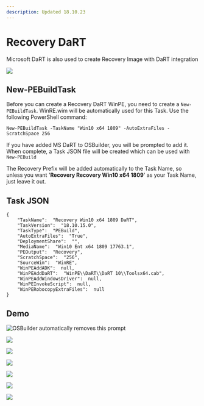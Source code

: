 ```yaml
---
description: Updated 18.10.23
---
```


# Recovery DaRT

Microsoft DaRT is also used to create Recovery Image with DaRT integration

![](../../../../../.gitbook/assets/2018-10-16_15-17-07.png)

## New-PEBuildTask

Before you can create a Recovery DaRT WinPE, you need to create a `New-PEBuildTask`.  WinRE.wim will be automatically used for this Task.  Use the following PowerShell command:

```text
New-PEBuildTask -TaskName "Win10 x64 1809" -AutoExtraFiles -ScratchSpace 256
```

If you have added MS DaRT to OSBuilder, you will be prompted to add it.  When complete, a Task JSON file will be created which can be used with `New-PEBuild`

The Recovery Prefix will be added automatically to the Task Name, so unless you want '**Recovery Recovery Win10 x64 1809**' as your Task Name, just leave it out.

## Task JSON

```text
{
    "TaskName":  "Recovery Win10 x64 1809 DaRT",
    "TaskVersion":  "18.10.15.0",
    "TaskType":  "PEBuild",
    "AutoExtraFiles":  "True",
    "DeploymentShare":  "",
    "MediaName":  "Win10 Ent x64 1809 17763.1",
    "PEOutput":  "Recovery",
    "ScratchSpace":  "256",
    "SourceWim":  "WinRE",
    "WinPEAddADK":  null,
    "WinPEAddDaRT":  "WinPE\\DaRT\\DaRT 10\\Toolsx64.cab",
    "WinPEAddWindowsDriver":  null,
    "WinPEInvokeScript":  null,
    "WinPERobocopyExtraFiles":  null
}
```

## Demo

![OSBuilder automatically removes this prompt](../../../../../.gitbook/assets/2018-10-16_2-19-49.png)

![](../../../../../.gitbook/assets/2018-10-16_2-20-02.png)

![](../../../../../.gitbook/assets/2018-10-16_2-20-30.png)

![](../../../../../.gitbook/assets/2018-10-16_2-20-39.png)

![](../../../../../.gitbook/assets/2018-10-16_2-20-48.png)

![](../../../../../.gitbook/assets/2018-10-16_2-20-56.png)

![](../../../../../.gitbook/assets/2018-10-16_2-21-10.png)



